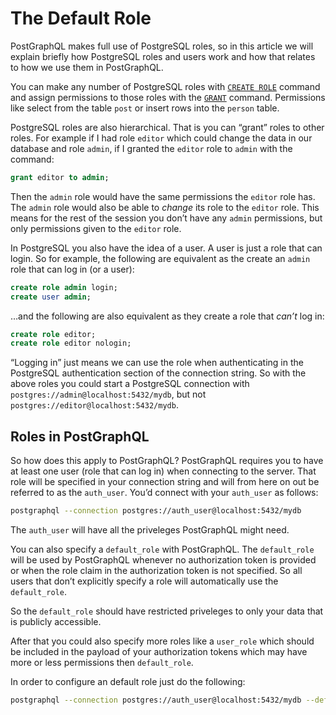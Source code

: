 # The Default Role
PostGraphQL makes full use of PostgreSQL roles, so in this article we will explain briefly how PostgreSQL roles and users work and how that relates to how we use them in PostGraphQL.

You can make any number of PostgreSQL roles with [`CREATE ROLE`](https://www.postgresql.org/docs/9.5/static/sql-createrole.html) command and assign permissions to those roles with the [`GRANT`](https://www.postgresql.org/docs/9.5/static/sql-grant.html) command. Permissions like select from the table `post` or insert rows into the `person` table.

PostgreSQL roles are also hierarchical. That is you can “grant” roles to other roles. For example if I had role `editor` which could change the data in our database and role `admin`, if I granted the `editor` role to `admin` with the command:

```sql
grant editor to admin;
```

Then the `admin` role would have the same permissions the `editor` role has. The `admin` role would also be able to *change* its role to the `editor` role. This means for the rest of the session you don’t have any `admin` permissions, but only permissions given to the `editor` role.

In PostgreSQL you also have the idea of a user. A user is just a role that can login. So for example, the following are equivalent as the create an `admin` role that can log in (or a user):

```sql
create role admin login;
create user admin;
```

…and the following are also equivalent as they create a role that *can’t* log in:

```sql
create role editor;
create role editor nologin;
```

“Logging in” just means we can use the role when authenticating in the PostgreSQL authentication section of the connection string. So with the above roles you could start a PostgreSQL connection with `postgres://admin@localhost:5432/mydb`, but not `postgres://editor@localhost:5432/mydb`.

## Roles in PostGraphQL
So how does this apply to PostGraphQL? PostGraphQL requires you to have at least one user (role that can log in) when connecting to the server. That role will be specified in your connection string and will from here on out be referred to as the `auth_user`. You’d connect with your `auth_user` as follows:

```bash
postgraphql --connection postgres://auth_user@localhost:5432/mydb
```

The `auth_user` will have all the priveleges PostGraphQL might need.

You can also specify a `default_role` with PostGraphQL. The `default_role` will be used by PostGraphQL whenever no authorization token is provided or when the role claim in the authorization token is not specified. So all users that don’t explicitly specify a role will automatically use the `default_role`.

So the `default_role` should have restricted priveleges to only your data that is publicly accessible.

After that you could also specify more roles like a `user_role` which should be included in the payload of your authorization tokens which may have more or less permissions then `default_role`.

In order to configure an default role just do the following:

```bash
postgraphql --connection postgres://auth_user@localhost:5432/mydb --default-role default_role
```
